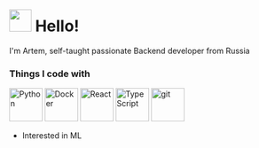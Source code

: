 <h1><img src="https://s6.gifyu.com/images/bbGcr.gif" width="40"/> Hello! </h1>
I'm Artem, self-taught passionate Backend developer from Russia
<h3>Things I code with</h3>
<p>
  <img alt="Python" src="https://img.shields.io/badge/python-3670A0?style=for-the-badge&logo=python&logoColor=ffdd54" width="60"/>
  <img alt="Docker" src="https://img.shields.io/badge/-Docker-46a2f1?style=flat-square&logo=docker&logoColor=white" width="60"/>
  <img alt="React" src="https://img.shields.io/badge/-React-45b8d8?style=flat-square&logo=react&logoColor=white" width="60"/>
  <img alt="TypeScript" src="https://img.shields.io/badge/-TypeScript-007ACC?style=flat-square&logo=typescript&logoColor=white" width="60"/>
  <img alt="git" src="https://img.shields.io/badge/-Git-F05032?style=flat-square&logo=git&logoColor=white" width="60"/>
</p>

- Interested in ML
